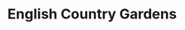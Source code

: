 ---
title: "English Country Gardens"
url: /manassas/english-country-gardens/
shop: Garten-Center
---